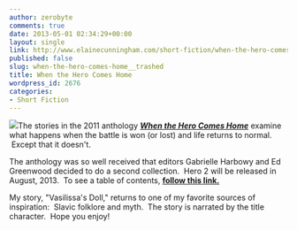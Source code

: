 ```yaml
---
author: zerobyte
comments: true
date: 2013-05-01 02:34:29+00:00
layout: single
link: http://www.elainecunningham.com/short-fiction/when-the-hero-comes-home__trashed/
published: false
slug: when-the-hero-comes-home__trashed
title: When the Hero Comes Home
wordpress_id: 2676
categories:
- Short Fiction
---
```


[![](http://www.elainecunningham.com/wp-content/uploads/2013/04/When-the-Hero-Comes-Home-195x300.jpg)](http://www.elainecunningham.com/wp-content/uploads/2013/04/When-the-Hero-Comes-Home.jpg)The stories in the 2011 anthology **_[When the Hero Comes Home](http://www.amazon.com/When-Hero-Comes-Gabrielle-Harbowy/dp/1897492251)_** examine what happens when the battle is won (or lost) and life returns to normal.  Except that it doesn't.

The anthology was so well received that editors Gabrielle Harbowy and Ed Greenwood decided to do a second collection.  Hero 2 will be released in August, 2013.  To see a table of contents, **[follow this link.](http://gabrielle-edits.com/2013/04/30/hero2-toc/)**

My story, "Vasilissa's Doll," returns to one of my favorite sources of inspiration:  Slavic folklore and myth.  The story is narrated by the title character.  Hope you enjoy!
